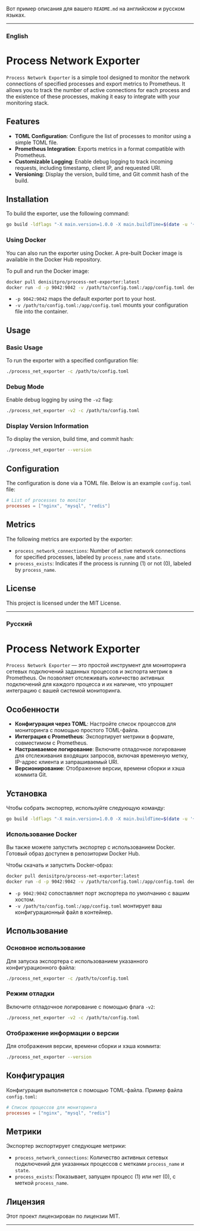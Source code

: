 Вот пример описания для вашего `README.md` на английском и русском языках.

---

### English

# Process Network Exporter

`Process Network Exporter` is a simple tool designed to monitor the network connections of specified processes and export metrics to Prometheus. It allows you to track the number of active connections for each process and the existence of these processes, making it easy to integrate with your monitoring stack.

## Features

- **TOML Configuration**: Configure the list of processes to monitor using a simple TOML file.
- **Prometheus Integration**: Exports metrics in a format compatible with Prometheus.
- **Customizable Logging**: Enable debug logging to track incoming requests, including timestamp, client IP, and requested URI.
- **Versioning**: Display the version, build time, and Git commit hash of the build.

## Installation

To build the exporter, use the following command:

```bash
go build -ldflags "-X main.version=1.0.0 -X main.buildTime=$(date -u '+%Y-%m-%dT%H:%M:%SZ') -X main.commitHash=$(git rev-parse --short HEAD)" -o process_net_exporter main.go
```

### Using Docker

You can also run the exporter using Docker. A pre-built Docker image is available in the Docker Hub repository.

To pull and run the Docker image:

```bash
docker pull denisitpro/process-net-exporter:latest
docker run -d -p 9042:9042 -v /path/to/config.toml:/app/config.toml denisitpro/process-net-exporter:latest
```

- `-p 9042:9042` maps the default exporter port to your host.
- `-v /path/to/config.toml:/app/config.toml` mounts your configuration file into the container.

## Usage

### Basic Usage

To run the exporter with a specified configuration file:

```bash
./process_net_exporter -c /path/to/config.toml
```

### Debug Mode

Enable debug logging by using the `-v2` flag:

```bash
./process_net_exporter -v2 -c /path/to/config.toml
```

### Display Version Information

To display the version, build time, and commit hash:

```bash
./process_net_exporter --version
```

## Configuration

The configuration is done via a TOML file. Below is an example `config.toml` file:

```toml
# List of processes to monitor
processes = ["nginx", "mysql", "redis"]
```

## Metrics

The following metrics are exported by the exporter:

- `process_network_connections`: Number of active network connections for specified processes, labeled by `process_name` and `state`.
- `process_exists`: Indicates if the process is running (1) or not (0), labeled by `process_name`.

## License

This project is licensed under the MIT License.

---

### Русский

# Process Network Exporter

`Process Network Exporter` — это простой инструмент для мониторинга сетевых подключений заданных процессов и экспорта метрик в Prometheus. Он позволяет отслеживать количество активных подключений для каждого процесса и их наличие, что упрощает интеграцию с вашей системой мониторинга.

## Особенности

- **Конфигурация через TOML**: Настройте список процессов для мониторинга с помощью простого TOML-файла.
- **Интеграция с Prometheus**: Экспортирует метрики в формате, совместимом с Prometheus.
- **Настраиваемое логирование**: Включите отладочное логирование для отслеживания входящих запросов, включая временную метку, IP-адрес клиента и запрашиваемый URI.
- **Версионирование**: Отображение версии, времени сборки и хэша коммита Git.

## Установка

Чтобы собрать экспортер, используйте следующую команду:

```bash
go build -ldflags "-X main.version=1.0.0 -X main.buildTime=$(date -u '+%Y-%m-%dT%H:%M:%SZ') -X main.commitHash=$(git rev-parse --short HEAD)" -o process_net_exporter main.go
```

### Использование Docker

Вы также можете запустить экспортер с использованием Docker. Готовый образ доступен в репозитории Docker Hub.

Чтобы скачать и запустить Docker-образ:

```bash
docker pull denisitpro/process-net-exporter:latest
docker run -d -p 9042:9042 -v /path/to/config.toml:/app/config.toml denisitpro/process-net-exporter:latest
```

- `-p 9042:9042` сопоставляет порт экспортера по умолчанию с вашим хостом.
- `-v /path/to/config.toml:/app/config.toml` монтирует ваш конфигурационный файл в контейнер.



## Использование

### Основное использование

Для запуска экспортера с использованием указанного конфигурационного файла:

```bash
./process_net_exporter -c /path/to/config.toml
```

### Режим отладки

Включите отладочное логирование с помощью флага `-v2`:

```bash
./process_net_exporter -v2 -c /path/to/config.toml
```

### Отображение информации о версии

Для отображения версии, времени сборки и хэша коммита:

```bash
./process_net_exporter --version
```

## Конфигурация

Конфигурация выполняется с помощью TOML-файла. Пример файла `config.toml`:

```toml
# Список процессов для мониторинга
processes = ["nginx", "mysql", "redis"]
```

## Метрики

Экспортер экспортирует следующие метрики:

- `process_network_connections`: Количество активных сетевых подключений для указанных процессов с метками `process_name` и `state`.
- `process_exists`: Показывает, запущен процесс (1) или нет (0), с меткой `process_name`.

## Лицензия

Этот проект лицензирован по лицензии MIT.

---
